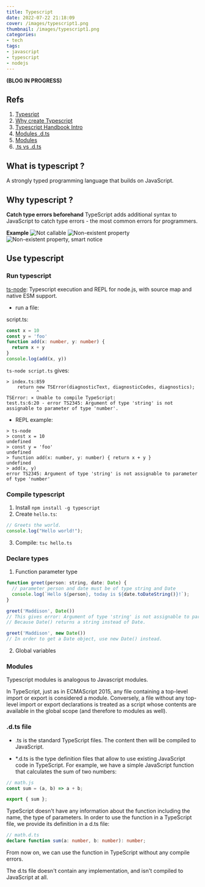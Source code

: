```yaml
---
title: Typescript
date: 2022-07-22 21:18:09
cover: /images/typescript1.png
thumbnail: /images/typescript1.png
categories:
- tech
tags:
- javascript
- typescript
- nodejs
---
```

**(BLOG IN PROGRESS)**

## Refs
1. [Typesript](https://www.typescriptlang.org/)
2. [Why create Typescript](https://www.typescriptlang.org/why-create-typescript)
3. [Typescript Handbook Intro](https://www.typescriptlang.org/docs/handbook/intro.html)
4. [Modules .d.ts](https://www.typescriptlang.org/docs/handbook/declaration-files/templates/module-d-ts.html)
5. [Modules](https://www.typescriptlang.org/docs/handbook/modules.html)
6. [.ts vs .d.ts](https://thisthat.dev/d-ts-vs-ts/)

## What is typescript ?
A strongly typed programming language that builds on JavaScript.
<!-- more -->
## Why typescript ?
**Catch type errors beforehand**
TypeScript adds additional syntax to JavaScript to catch type errors - the most common errors for programmers.

**Example**
![Not callable](/images/tscheck1.png)
![Non-existent property](/images/tscheck2.png)
![Non-existent property, smart notice](/images/tscheck3.png)

## Use typescript
### Run typescript
[ts-node](https://www.npmjs.com/package/ts-node): Typescript execution and REPL for node.js, with source map and native ESM support.

- run a file:

script.ts: 

``` ts
const x = 10
const y = 'foo'
function add(x: number, y: number) {
  return x + y
}
console.log(add(x, y))
```

`ts-node script.ts` gives:

``` console
> index.ts:859
    return new TSError(diagnosticText, diagnosticCodes, diagnostics);
           ^
TSError: ⨯ Unable to compile TypeScript:
test.ts:6:20 - error TS2345: Argument of type 'string' is not assignable to parameter of type 'number'.
```

- REPL example: 

``` console
> ts-node
> const x = 10
undefined
> const y = 'foo'
undefined
> function add(x: number, y: number) { return x + y }
undefined
> add(x, y)
error TS2345: Argument of type 'string' is not assignable to parameter of type 'number'
```

### Compile typescript
1. Install `npm install -g typescript`
2. Create `hello.ts`:

``` js
// Greets the world.
console.log("Hello world!");
```
3. Compile: `tsc hello.ts`

### Declare types
1. Function parameter type

``` js
function greet(person: string, date: Date) {
  // parameter person and date must be of type string and Date
  console.log(`Hello ${person}, today is ${date.toDateString()}!`);
}
```

``` js
greet('Maddison', Date())
// This gives error: Argument of type 'string' is not assignable to parameter of type 'Date'.
// Because Date() returns a string instead of Date.

greet('Maddison', new Date())
// In order to get a Date object, use new Date() instead.
```
2. Global variables


### Modules
Typescript modules is analogous to Javascript modules.

In TypeScript, just as in ECMAScript 2015, any file containing a top-level import or export is considered a module. Conversely, a file without any top-level import or export declarations is treated as a script whose contents are available in the global scope (and therefore to modules as well).

### .d.ts file
- .ts is the standard TypeScript files. The content then will be compiled to JavaScript.

- *.d.ts is the type definition files that allow to use existing JavaScript code in TypeScript.
For example, we have a simple JavaScript function that calculates the sum of two numbers:

``` js
// math.js
const sum = (a, b) => a + b;

export { sum };
```

TypeScript doesn't have any information about the function including the name, the type of parameters. In order to use the function in a TypeScript file, we provide its definition in a d.ts file:

``` ts
// math.d.ts
declare function sum(a: number, b: number): number;
```

From now on, we can use the function in TypeScript without any compile errors.

The d.ts file doesn't contain any implementation, and isn't compiled to JavaScript at all.